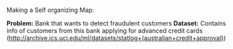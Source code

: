 Making a Self organizing Map:

**Problem:** Bank that wants to detect fraudulent customers
**Dataset:** Contains info of customers from this bank applying for advanced credit cards (http://archive.ics.uci.edu/ml/datasets/statlog+(australian+credit+approval))
